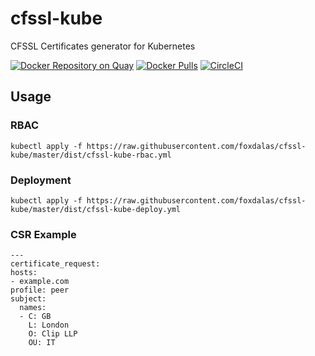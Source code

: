 # cfssl-kube
CFSSL Certificates generator for Kubernetes

[![Docker Repository on Quay](https://quay.io/repository/foxdalas/cfssl-kube/status "Docker Repository on Quay")](https://quay.io/repository/foxdalas/cfssl-kube)
[![Docker Pulls](https://img.shields.io/docker/pulls/foxdalas/cfssl-kube.svg?maxAge=604800)](https://hub.docker.com/r/foxdalas/cfssl-kube/)
[![CircleCI](https://circleci.com/gh/foxdalas/cfssl-kube.svg?style=svg)](https://circleci.com/gh/foxdalas/cfssl-kube)

## Usage

### RBAC

```
kubectl apply -f https://raw.githubusercontent.com/foxdalas/cfssl-kube/master/dist/cfssl-kube-rbac.yml
```

### Deployment
```
kubectl apply -f https://raw.githubusercontent.com/foxdalas/cfssl-kube/master/dist/cfssl-kube-deploy.yml
```

### CSR Example
```
---
certificate_request:
hosts:
- example.com
profile: peer
subject:
  names:
  - C: GB
    L: London
    O: Clip LLP
    OU: IT
```